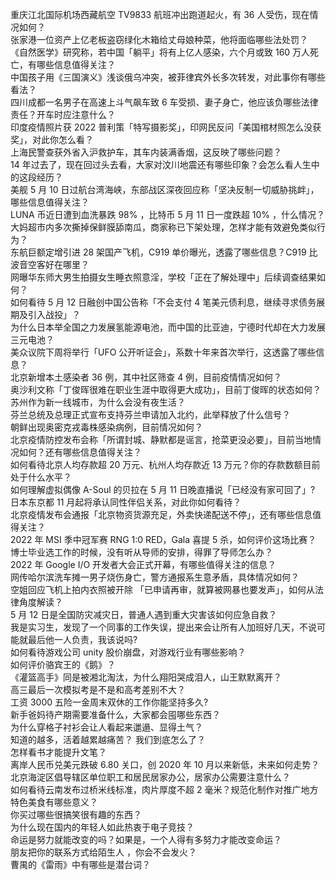 重庆江北国际机场西藏航空 TV9833 航班冲出跑道起火，有 36 人受伤，现在情况如何？  
张家港一位资产上亿老板盗窃绿化木箱给丈母娘种菜，他将面临哪些法处罚？  
《自然医学》研究称，若中国「躺平」将有上亿人感染，六个月或致 160 万人死亡，有哪些信息值得关注？  
中国孩子用《三国演义》浅谈俄乌冲突，被菲律宾外长多次转发，对此事你有哪些看法？  
四川成都一名男子在高速上斗气飙车致 6 车受损、妻子身亡，他应该负哪些法律责任？开车时应注意什么？  
印度疫情照片获 2022 普利策「特写摄影奖」，印网民反问「美国棺材照怎么没获奖」，对此你怎么看？  
上海民警查获外省入沪救护车，其车内装满香烟，这反映了哪些问题？  
14 年过去了，现在回过头去看，大家对汶川地震还有哪些印象？会怎么看人生中的这段经历？  
美舰 5 月 10 日过航台湾海峡，东部战区深夜回应称「坚决反制一切威胁挑衅」，哪些信息值得关注？  
LUNA 币近日遭到血洗暴跌 98% ，比特币 5 月 11 日一度跌超 10% ，什么情况？  
大妈超市内多次撕掉保鲜膜舔南瓜，商家称已下架处理，怎样才能有效避免类似行为？  
东航巨额定增引进 28 架国产飞机，C919 单价曝光，透露了哪些信息？C919 比波音空客好在哪里？  
网曝华东师大男生拍摄女生睡衣照意淫，学校「正在了解处理中」后续调查结果如何？  
如何看待 5 月 12 日融创中国公告称「不会支付 4 笔美元债利息，继续寻求债务展期及引入战投」？  
为什么日本举全国之力发展氢能源电池，而中国的比亚迪，宁德时代却在大力发展三元电池？  
美众议院下周将举行「UFO 公开听证会」，系数十年来首次举行，这透露了哪些信息？  
北京新增本土感染者 36 例，其中社区筛查 4 例，目前疫情情况如何？  
奥沙利文称「丁俊晖很难在职业生涯中取得更大成功」，目前丁俊晖的状态如何？  
苏州作为新一线城市，为什么会没有夜生活？  
芬兰总统及总理正式宣布支持芬兰申请加入北约，此举释放了什么信号？  
朝鲜出现奥密克戎毒株感染病例，目前情况如何？  
北京疫情防控发布会称「所谓封城、静默都是谣言，抢菜更没必要」，目前当地情况如何？还有哪些信息值得关注？  
如何看待北京人均存款超 20 万元、杭州人均存款近 13 万元？你的存款数额目前处于什么水平？  
如何理解虚拟偶像 A-Soul 的贝拉在 5 月 11 日晚直播说「已经没有家可回了」?  
日本东京都 11 月起将承认同性伴侣关系，对此你如何看待？  
北京疫情发布会通报「北京物资货源充足，外卖快递配送不停」，还有哪些信息值得关注？  
2022 年 MSI 季中冠军赛 RNG 1:0 RED，Gala 喜提 5 杀，如何评价这场比赛？  
博士毕业选工作的时候，没有听从导师的安排，得罪了导师怎么办？  
2022 年 Google I/O 开发者大会正式开幕，有哪些值得关注的信息？  
网传哈尔滨洗车摊一男子烧伤身亡，警方通报系生意矛盾，具体情况如何？  
空姐回应飞机上拍内衣照被开除 「已申请再审，就算被网暴也要发声」，如何从法律角度解读？  
5 月 12 日是全国防灾减灾日，普通人遇到重大灾害该如何应急自救？  
我是实习生，发现了一个同事的工作失误，提出来会让所有人加班好几天，不说可能就最后他一人负责，我该说吗?  
如何看待游戏公司 unity 股价崩盘，对游戏行业有哪些影响？  
如何评价骆宾王的《鹅》？  
《灌篮高手》同是被湘北淘汰，为什么翔阳哭成泪人，山王默默离开？  
高三最后一次模拟考是不是和高考差别不大？  
工资 3000 五险一金周末双休的工作你能坚持多久?  
新手爸妈待产期需要准备什么，大家都会囤哪些东西？  
为什么穿格子衬衫会让人看起来邋遢、显得土气？  
知道的越多，活着越累越痛苦？ 我们到底怎么了？  
怎样看书才能提升文笔？  
离岸人民币兑美元跌破 6.80 关口，创 2020 年 10 月以来新低，未来如何走势？  
北京海淀区倡导辖区单位职工和居民居家办公，居家办公需要注意什么？  
如何看待云南发布过桥米线标准，肉片厚度不超 2 毫米？规范化制作对推广地方特色美食有哪些意义？  
你买过哪些很搞笑很有趣的东西？  
为什么现在国内的年轻人如此热衷于电子竞技？  
命运是努力就能改变的吗？如果是，一个人得有多努力才能改变命运？  
朋友把你的联系方式给陌生人 ，你会不会发火？  
曹禺的《雷雨》中有哪些是潜台词？  
